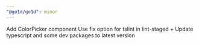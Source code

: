 ```yaml
---
"@go1d/go1d": minor
---
```


Add ColorPicker component
Use fix option for tslint in lint-staged + Update typescript and some dev packages to latest version
